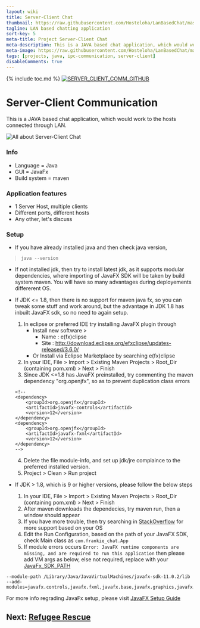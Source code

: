 ```yaml
---
layout: wiki
title: Server-Client Chat
thumbnail: https://raw.githubusercontent.com/Hosteloha/LanBasedChat/master/src/main/java/com/frankie_chat/app_icon.png
tagline: LAN based chatting application
sort-key: 5
meta-title: Project Server-Client Chat
meta-description: This is a JAVA based chat application, which would work to the hosts connected through LAN.
meta-image: https://raw.githubusercontent.com/Hosteloha/LanBasedChat/master/src/main/java/com/frankie_chat/app_icon.png
tags: [projects, java, ipc-communication, server-client]
disableComments: true
---
```


{% include toc.md %}
[![SERVER_CLIENT_COMM_GITHUB](https://img.shields.io/badge/<&nbsp;>&nbsp;Code-Github-black)](https://github.com/Hosteloha/LanBasedChat)

# Server-Client Communication
This is a JAVA based chat application, which would work to the hosts connected through LAN.

![All about Server-Client Chat](https://raw.githubusercontent.com/Hosteloha/LanBasedChat/master/screenshots/frankie_chat_howto.png)

### Info
- Language = Java
- GUI = JavaFx
- Build system = maven

### Application features
- 1 Server Host, multiple clients
- Different ports, different hosts
- Any other, let's discuss

### Setup
- If you have already installed java and then check java version,
> `java --version`

- If not installed jdk, then try to install latest jdk, as it supports modular dependencies, where importing of JavaFX SDK will be taken by build system maven. You will have so many advantages during deployements differerent OS.

- If JDK <= 1.8, then there is no support for maven java fx, so you can tweak some stuff and work around, but the advantage in JDK 1.8 has inbuilt JavaFX sdk, so no need to again setup.
	1. In eclipse or preferred IDE try installing JavaFX plugin through
		- Install new software > 
			- Name : e(fx)clipse
			- Site : http://download.eclipse.org/efxclipse/updates-released/3.6.0/
		- Or Install via Eclipse Marketplace by searching e(fx)clipse
	2. In your IDE, File > Import > Existing Maven Projects > Root_Dir (containing pom.xml) > Next > Finish
	3. Since JDK <=1.8 has JavaFX preinstalled, try commenting the maven dependency "org.openjfx", so as to prevent duplication class errors

	```
	<!--    
	<dependency>
	    <groupId>org.openjfx</groupId>
	    <artifactId>javafx-controls</artifactId>
	    <version>12</version>
	</dependency>
	<dependency>
		<groupId>org.openjfx</groupId>
		<artifactId>javafx-fxml</artifactId>
		<version>12</version>
	</dependency>
	-->
	```

    4. Delete the file module-info, and set up jdk/jre complaince to the preferred installed version.
	5. Project > Clean > Run project

- If JDK > 1.8, which is 9 or higher versions, please follow the below steps
	1. In your IDE, File > Import > Existing Maven Projects > Root_Dir (containing pom.xml) > Next > Finish
	2. After maven downloads the dependecies, try maven run, then a window should appear
	3. If you have more trouble, then try searching in [StackOverflow](https://stackoverflow.com/questions/51478675/error-javafx-runtime-components-are-missing-and-are-required-to-run-this-appli) for more support based on your OS
	4. Edit the Run Configuration, based on the path of your JavaFX SDK, check Main class as `com.frankie_chat.App`
	5. If module errors occurs
	`Error: JavaFX runtime components are missing, and are required to run this application`
	then please add VM args as below, else not required, replace with your [JavaFx_SDK_PATH](https://gluonhq.com/products/javafx/)

```
--module-path /Library/Java/JavaVirtualMachines/javafx-sdk-11.0.2/lib
--add-modules=javafx.controls,javafx.fxml,javafx.base,javafx.graphics,javafx.web
```

For more info regrading JavaFx setup, please visit [JavaFX Setup Guide](https://openjfx.io/openjfx-docs/)


## Next: [Refugee Rescue](/projects/refugee-rescue)
